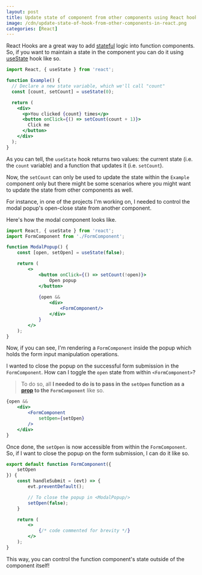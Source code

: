 ```yaml
---
layout: post
title: Update state of component from other components using React hooks
image: /cdn/update-state-of-hook-from-other-components-in-react.png
categories: [React]
---
```


React Hooks are a great way to add [stateful](https://reactjs.org/docs/state-and-lifecycle.html) logic into function components. So, if you want to maintain a state in the component you can do it using [useState](https://reactjs.org/docs/hooks-state.html) hook like so.

```jsx
import React, { useState } from 'react';

function Example() {
  // Declare a new state variable, which we'll call "count"
  const [count, setCount] = useState(0);

  return (
    <div>
      <p>You clicked {count} times</p>
      <button onClick={() => setCount(count + 1)}>
        Click me
      </button>
    </div>
  );
}
```

As you can tell, the `useState` hook returns two values: the current state (i.e. the `count` variable) and a function that updates it (i.e. `setCount`).

Now, the `setCount` can only be used to update the state within the `Example` component only but there might be some scenarios where you might want to update the state from other components as well.

For instance, in one of the projects I'm working on, I needed to control the modal popup's open-close state from another component.

Here's how the modal component looks like.

```jsx
import React, { useState } from 'react';
import FormComponent from './FormComponent';

function ModalPopup() {
    const [open, setOpen] = useState(false);

    return (
        <>
            <button onClick={() => setCount(!open)}>
                Open popup
            </button>
            
            {open && 
                <div>
                    <FormComponent/>
                </div>
            }
        </>
    );
}
```

Now, if you can see, I'm rendering a `FormComponent` inside the popup which holds the form input manipulation operations.

I wanted to close the popup on the successful form submission in the `FormComponent`. How can I toggle the `open` state from within `<FormComponent>`?

> To do so, all **I needed to do is to pass in the `setOpen` function as a [prop](https://reactjs.org/docs/components-and-props.html) to the `FormComponent`** like so.

```jsx
{open && 
    <div>
        <FormComponent
            setOpen={setOpen}
        />
    </div>
}
```

Once done, the `setOpen` is now accessible from within the `FormComponent`. So, if I want to close the popup on the form submission, I can do it like so.

```jsx
export default function FormComponent({
    setOpen
}) {
    const handleSubmit = (evt) => {
        evt.preventDefault();

        // To close the popup in <ModalPopup/>
        setOpen(false);
    }

    return (
        <>
            {/* code commented for brevity */}
        </>
    );
}
```

This way, you can control the function component's state outside of the component itself!